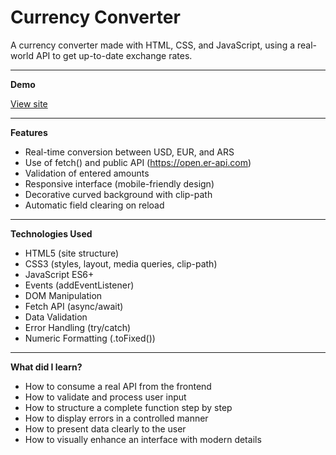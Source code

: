 # Currency Converter

A currency converter made with HTML, CSS, and JavaScript, using a real-world API to get up-to-date exchange rates.

------------

**Demo**

[View site](https://fanciful-medovik-cfbd4e.netlify.app/)


------------


 **Features**

- Real-time conversion between USD, EUR, and ARS
- Use of fetch() and public API (https://open.er-api.com)
- Validation of entered amounts
- Responsive interface (mobile-friendly design)
- Decorative curved background with clip-path
- Automatic field clearing on reload

------------


**Technologies Used**

- HTML5 (site structure)
- CSS3 (styles, layout, media queries, clip-path)
- JavaScript ES6+
- Events (addEventListener)
- DOM Manipulation
- Fetch API (async/await)
- Data Validation
- Error Handling (try/catch)
- Numeric Formatting (.toFixed())


------------

**What did I learn?**

- How to consume a real API from the frontend
- How to validate and process user input
- How to structure a complete function step by step
- How to display errors in a controlled manner
- How to present data clearly to the user
- How to visually enhance an interface with modern details



